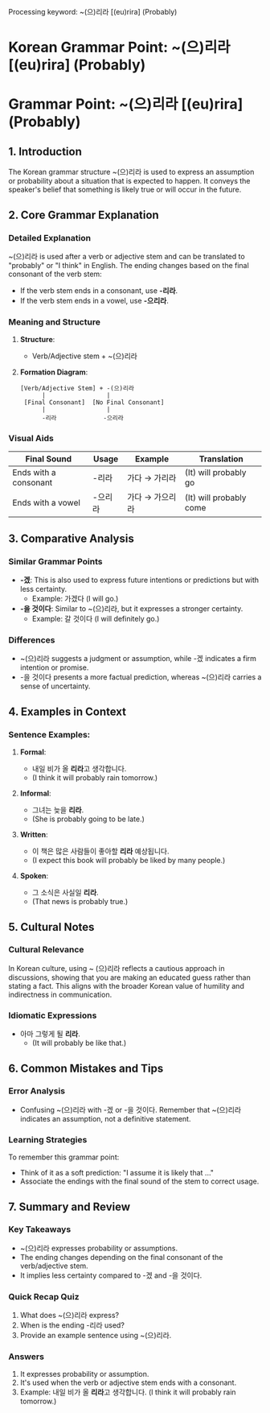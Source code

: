 Processing keyword: ~(으)리라 [(eu)rira] (Probably)
# Korean Grammar Point: ~(으)리라 [(eu)rira] (Probably)
# Grammar Point: ~(으)리라 [(eu)rira] (Probably)
## 1. Introduction
The Korean grammar structure ~(으)리라 is used to express an assumption or probability about a situation that is expected to happen. It conveys the speaker's belief that something is likely true or will occur in the future. 
## 2. Core Grammar Explanation
### Detailed Explanation
~(으)리라 is used after a verb or adjective stem and can be translated to "probably" or "I think" in English. The ending changes based on the final consonant of the verb stem:
- If the verb stem ends in a consonant, use **-리라**.
- If the verb stem ends in a vowel, use **-으리라**.
### Meaning and Structure
1. **Structure**:
   - Verb/Adjective stem + ~(으)리라
2. **Formation Diagram**:
   
   ```plaintext
   [Verb/Adjective Stem] + -(으)리라  
         |                 |
    [Final Consonant]  [No Final Consonant]     
         |                 |
         -리라             -으리라
   ```
### Visual Aids
| Final Sound            | Usage     | Example                | Translation              |
|------------------------|-----------|------------------------|--------------------------|
| Ends with a consonant  | -리라     | 가다 → 가리라          | (It) will probably go    |
| Ends with a vowel      | -으리라   | 가다 → 가으리라        | (It) will probably come   |
## 3. Comparative Analysis
### Similar Grammar Points
- **-겠**: This is also used to express future intentions or predictions but with less certainty. 
  - Example: 가겠다 (I will go.)
- **-을 것이다**: Similar to ~(으)리라, but it expresses a stronger certainty.
  - Example: 갈 것이다 (I will definitely go.)
### Differences
- ~(으)리라 suggests a judgment or assumption, while -겠 indicates a firm intention or promise. 
- -을 것이다 presents a more factual prediction, whereas ~(으)리라 carries a sense of uncertainty.
## 4. Examples in Context
### Sentence Examples:
1. **Formal**:
   - 내일 비가 올 **리라**고 생각합니다. 
   - (I think it will probably rain tomorrow.)
   
2. **Informal**:
   - 그녀는 늦을 **리라**.
   - (She is probably going to be late.)
3. **Written**:
   - 이 책은 많은 사람들이 좋아할 **리라** 예상됩니다.
   - (I expect this book will probably be liked by many people.)
4. **Spoken**:
   - 그 소식은 사실일 **리라**.
   - (That news is probably true.)
## 5. Cultural Notes
### Cultural Relevance
In Korean culture, using ~ (으)리라 reflects a cautious approach in discussions, showing that you are making an educated guess rather than stating a fact. This aligns with the broader Korean value of humility and indirectness in communication.
### Idiomatic Expressions
- 아마 그렇게 될 **리라**. 
  - (It will probably be like that.)
## 6. Common Mistakes and Tips
### Error Analysis
- Confusing ~(으)리라 with -겠 or -을 것이다. Remember that ~(으)리라 indicates an assumption, not a definitive statement.
### Learning Strategies
To remember this grammar point:
- Think of it as a soft prediction: "I assume it is likely that ..."
- Associate the endings with the final sound of the stem to correct usage.
## 7. Summary and Review
### Key Takeaways
- ~(으)리라 expresses probability or assumptions.
- The ending changes depending on the final consonant of the verb/adjective stem.
- It implies less certainty compared to -겠 and -을 것이다.
### Quick Recap Quiz
1. What does ~(으)리라 express?
2. When is the ending -리라 used?
3. Provide an example sentence using ~(으)리라.
### Answers
1. It expresses probability or assumption.
2. It's used when the verb or adjective stem ends with a consonant.
3. Example: 내일 비가 올 **리라**고 생각합니다. (I think it will probably rain tomorrow.)
